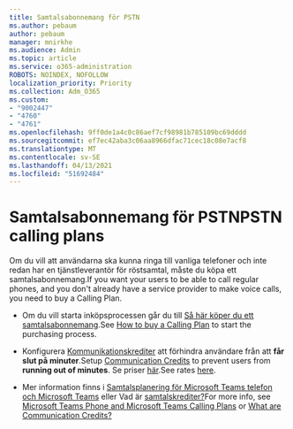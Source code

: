 ```yaml
---
title: Samtalsabonnemang för PSTN
ms.author: pebaum
author: pebaum
manager: mnirkhe
ms.audience: Admin
ms.topic: article
ms.service: o365-administration
ROBOTS: NOINDEX, NOFOLLOW
localization_priority: Priority
ms.collection: Adm_O365
ms.custom:
- "9002447"
- "4760"
- "4761"
ms.openlocfilehash: 9ff0de1a4c0c86aef7cf98981b785109bc69dddd
ms.sourcegitcommit: ef7ec42aba3c06aa8966dfac71cec18c08e7acf8
ms.translationtype: MT
ms.contentlocale: sv-SE
ms.lasthandoff: 04/13/2021
ms.locfileid: "51692484"
---
```

# <a name="pstn-calling-plans"></a><span data-ttu-id="bf81c-102">Samtalsabonnemang för PSTN</span><span class="sxs-lookup"><span data-stu-id="bf81c-102">PSTN calling plans</span></span>

<span data-ttu-id="bf81c-103">Om du vill att användarna ska kunna ringa till vanliga telefoner och inte redan har en tjänstleverantör för röstsamtal, måste du köpa ett samtalsabonnemang.</span><span class="sxs-lookup"><span data-stu-id="bf81c-103">If you want your users to be able to call regular phones, and you don't already have a service provider to make voice calls, you need to buy a Calling Plan.</span></span>

- <span data-ttu-id="bf81c-104">Om du vill starta inköpsprocessen går du till [Så här köper du ett samtalsabonnemang](https://docs.microsoft.com/MicrosoftTeams/calling-plans-for-office-365).</span><span class="sxs-lookup"><span data-stu-id="bf81c-104">See [How to buy a Calling Plan](https://docs.microsoft.com/MicrosoftTeams/calling-plans-for-office-365) to start the purchasing process.</span></span>

- <span data-ttu-id="bf81c-105">Konfigurera [Kommunikationskrediter](https://docs.microsoft.com/microsoftteams/set-up-communications-credits-for-your-organization) att förhindra användare från att **får slut på minuter**.</span><span class="sxs-lookup"><span data-stu-id="bf81c-105">Setup [Communication Credits](https://docs.microsoft.com/microsoftteams/set-up-communications-credits-for-your-organization) to prevent users from **running out of minutes**.</span></span> <span data-ttu-id="bf81c-106">Se priser [här](https://products.office.com/microsoft-teams/voice-calling).</span><span class="sxs-lookup"><span data-stu-id="bf81c-106">See rates [here](https://products.office.com/microsoft-teams/voice-calling).</span></span> 

- <span data-ttu-id="bf81c-107">Mer information finns i [Samtalsplanering för Microsoft Teams telefon och Microsoft Teams](https://docs.microsoft.com/MicrosoftTeams/calling-plan-landing-page) eller Vad är [samtalskrediter?](https://docs.microsoft.com/microsoftteams/what-are-communications-credits)</span><span class="sxs-lookup"><span data-stu-id="bf81c-107">For more info, see [Microsoft Teams Phone and Microsoft Teams Calling Plans](https://docs.microsoft.com/MicrosoftTeams/calling-plan-landing-page) or [What are Communication Credits?](https://docs.microsoft.com/microsoftteams/what-are-communications-credits)</span></span>
